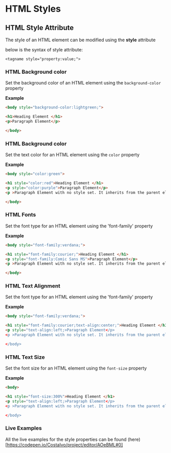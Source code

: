 # HTML Styles

## HTML Style Attribute

The style of an HTML element can be modified using the **style** attribute

below is the syntax of style attribute:

`<tagname style="property:value;">`

### HTML Background color

Set the background color of an HTML element using the `background-color` property

**Example**

```HTML
<body style="background-color:lightgreen;">

<h1>Heading Element </h1>
<p>Paragraph Element</p>

</body>
```

### HTML Background color

Set the text color for an HTML element using the `color` property

**Example**

```HTML
<body style="color:green">

<h1 style="color:red">Heading Element </h1>
<p style="color:purple">Paragraph Element</p>
<p >Paragraph Element with no style set. It inherits from the parent element</p>

</body>
```

### HTML Fonts

Set the font type for an HTML element using the 'font-family' property

**Example**

```HTML
<body style="font-family:verdana;">

<h1 style="font-family:courier;">Heading Element </h1>
<p style="font-family:Comic Sans MS">Paragraph Element</p>
<p >Paragraph Element with no style set. It inherits from the parent element</p>

</body>
```

### HTML Text Alignment

Set the font type for an HTML element using the 'font-family' property

**Example**

```HTML
<body style="font-family:verdana;">

<h1 style="font-family:courier;text-align:center;">Heading Element </h1>
<p style="text-align:left;>Paragraph Element</p>
<p >Paragraph Element with no style set. It inherits from the parent element</p>

</body>
```

### HTML Text Size

Set the font size for an HTML element using the `font-size` property

**Example**

```HTML
<body>

<h1 style="font-size:300%">Heading Element </h1>
<p style="text-align:left;>Paragraph Element</p>
<p >Paragraph Element with no style set. It inherits from the parent element</p>

</body>
```

### Live Examples

All the live examples for the style properties can be found (here)[https://codepen.io/CostaIvo/project/editor/AOeBML#0]
